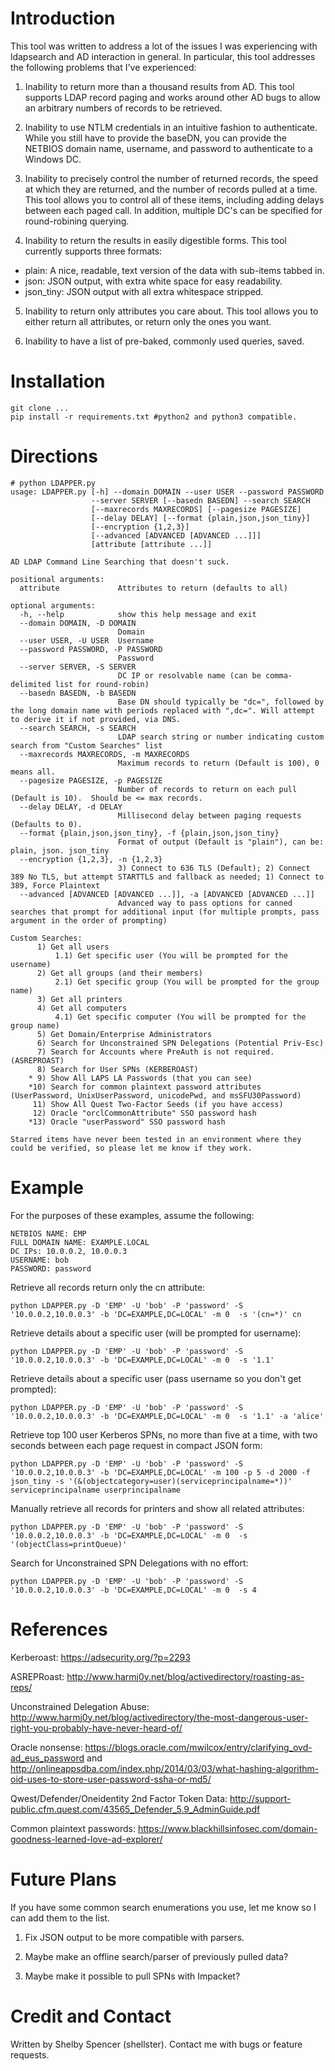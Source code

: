 Introduction
============
This tool was written to address a lot of the issues I was experiencing with ldapsearch
and AD interaction in general.  In particular, this tool addresses the following
problems that I've experienced:

1) Inability to return more than a thousand results from AD.  This tool supports
LDAP record paging and works around other AD bugs to allow an arbitrary numbers 
of records to be retrieved.

2) Inability to use NTLM credentials in an intuitive fashion to authenticate.
While you still have to provide the baseDN, you can provide the NETBIOS domain
name, username, and password to authenticate to a Windows DC.

3) Inability to precisely control the number of returned records, the speed at 
which they are returned, and the number of records pulled at a time. This tool
allows you to control all of these items, including adding delays between each
paged call. In addition, multiple DC's can be specified for round-robining querying.

4) Inability to return the results in easily digestible forms. This tool currently
supports three formats:

*   plain: A nice, readable, text version of the data with sub-items tabbed in.
*   json: JSON output, with extra white space for easy readability.
*   json_tiny: JSON output with all extra whitespace stripped.

5) Inability to return only attributes you care about.  This tool allows you to
either return all attributes, or return only the ones you want.

6) Inability to have a list of pre-baked, commonly used queries, saved.

Installation
============
    git clone ...
    pip install -r requirements.txt #python2 and python3 compatible.
    
Directions
==========
    # python LDAPPER.py
    usage: LDAPPER.py [-h] --domain DOMAIN --user USER --password PASSWORD
                      --server SERVER [--basedn BASEDN] --search SEARCH
                      [--maxrecords MAXRECORDS] [--pagesize PAGESIZE]
                      [--delay DELAY] [--format {plain,json,json_tiny}]
                      [--encryption {1,2,3}]
                      [--advanced [ADVANCED [ADVANCED ...]]]
                      [attribute [attribute ...]]

    AD LDAP Command Line Searching that doesn't suck.

    positional arguments:
      attribute             Attributes to return (defaults to all)

    optional arguments:
      -h, --help            show this help message and exit
      --domain DOMAIN, -D DOMAIN
                            Domain
      --user USER, -U USER  Username
      --password PASSWORD, -P PASSWORD
                            Password
      --server SERVER, -S SERVER
                            DC IP or resolvable name (can be comma-delimited list for round-robin)
      --basedn BASEDN, -b BASEDN
                            Base DN should typically be "dc=", followed by the long domain name with periods replaced with ",dc=". Will attempt to derive it if not provided, via DNS.
      --search SEARCH, -s SEARCH
                            LDAP search string or number indicating custom search from "Custom Searches" list
      --maxrecords MAXRECORDS, -m MAXRECORDS
                            Maximum records to return (Default is 100), 0 means all.
      --pagesize PAGESIZE, -p PAGESIZE
                            Number of records to return on each pull (Default is 10).  Should be <= max records.
      --delay DELAY, -d DELAY
                            Millisecond delay between paging requests (Defaults to 0).
      --format {plain,json,json_tiny}, -f {plain,json,json_tiny}
                            Format of output (Default is "plain"), can be: plain, json. json_tiny
      --encryption {1,2,3}, -n {1,2,3}
                            3) Connect to 636 TLS (Default); 2) Connect 389 No TLS, but attempt STARTTLS and fallback as needed; 1) Connect to 389, Force Plaintext
      --advanced [ADVANCED [ADVANCED ...]], -a [ADVANCED [ADVANCED ...]]
                            Advanced way to pass options for canned searches that prompt for additional input (for multiple prompts, pass argument in the order of prompting)

    Custom Searches:
          1) Get all users
              1.1) Get specific user (You will be prompted for the username)
          2) Get all groups (and their members)
              2.1) Get specific group (You will be prompted for the group name)
          3) Get all printers
          4) Get all computers
              4.1) Get specific computer (You will be prompted for the group name)
          5) Get Domain/Enterprise Administrators
          6) Search for Unconstrained SPN Delegations (Potential Priv-Esc)
          7) Search for Accounts where PreAuth is not required. (ASREPROAST)
          8) Search for User SPNs (KERBEROAST)
        * 9) Show All LAPS LA Passwords (that you can see)
        *10) Search for common plaintext password attributes (UserPassword, UnixUserPassword, unicodePwd, and msSFU30Password)
         11) Show All Quest Two-Factor Seeds (if you have access)
         12) Oracle "orclCommonAttribute" SSO password hash
        *13) Oracle "userPassword" SSO password hash

    Starred items have never been tested in an environment where they could be verified, so please let me know if they work.

Example
=======

For the purposes of these examples, assume the following:

    NETBIOS NAME: EMP
    FULL DOMAIN NAME: EXAMPLE.LOCAL
    DC IPs: 10.0.0.2, 10.0.0.3
    USERNAME: bob
    PASSWORD: password
    
Retrieve all records return only the cn attribute:

    python LDAPPER.py -D 'EMP' -U 'bob' -P 'password' -S '10.0.0.2,10.0.0.3' -b 'DC=EXAMPLE,DC=LOCAL' -m 0  -s '(cn=*)' cn

Retrieve details about a specific user (will be prompted for username):

    python LDAPPER.py -D 'EMP' -U 'bob' -P 'password' -S '10.0.0.2,10.0.0.3' -b 'DC=EXAMPLE,DC=LOCAL' -m 0  -s '1.1'
    
Retrieve details about a specific user (pass username so you don't get prompted):

    python LDAPPER.py -D 'EMP' -U 'bob' -P 'password' -S '10.0.0.2,10.0.0.3' -b 'DC=EXAMPLE,DC=LOCAL' -m 0  -s '1.1' -a 'alice'

Retrieve top 100 user Kerberos SPNs, no more than five at a time, with two seconds between each page request in compact JSON form:

    python LDAPPER.py -D 'EMP' -U 'bob' -P 'password' -S '10.0.0.2,10.0.0.3' -b 'DC=EXAMPLE,DC=LOCAL' -m 100 -p 5 -d 2000 -f json_tiny -s '(&(objectcategory=user)(serviceprincipalname=*))' serviceprincipalname userprincipalname
    
Manually retrieve all records for printers and show all related attributes:

    python LDAPPER.py -D 'EMP' -U 'bob' -P 'password' -S '10.0.0.2,10.0.0.3' -b 'DC=EXAMPLE,DC=LOCAL' -m 0  -s '(objectClass=printQueue)'

Search for Unconstrained SPN Delegations with no effort:

    python LDAPPER.py -D 'EMP' -U 'bob' -P 'password' -S '10.0.0.2,10.0.0.3' -b 'DC=EXAMPLE,DC=LOCAL' -m 0  -s 4

References
==========

Kerberoast: https://adsecurity.org/?p=2293

ASREPRoast: http://www.harmj0y.net/blog/activedirectory/roasting-as-reps/

Unconstrained Delegation Abuse: http://www.harmj0y.net/blog/activedirectory/the-most-dangerous-user-right-you-probably-have-never-heard-of/

Oracle nonsense: https://blogs.oracle.com/mwilcox/entry/clarifying_ovd-ad_eus_password and http://onlineappsdba.com/index.php/2014/03/03/what-hashing-algorithm-oid-uses-to-store-user-password-ssha-or-md5/

Qwest/Defender/Oneidentity 2nd Factor Token Data: http://support-public.cfm.quest.com/43565_Defender_5.9_AdminGuide.pdf

Common plaintext passwords: https://www.blackhillsinfosec.com/domain-goodness-learned-love-ad-explorer/

Future Plans
============

If you have some common search enumerations you use, let me know so I can add them to the list.

1) Fix JSON output to be more compatible with parsers.

2) Maybe make an offline search/parser of previously pulled data?

3) Maybe make it possible to pull SPNs with Impacket?

Credit and Contact
==================

Written by Shelby Spencer (shellster).  Contact me with bugs or feature requests.
